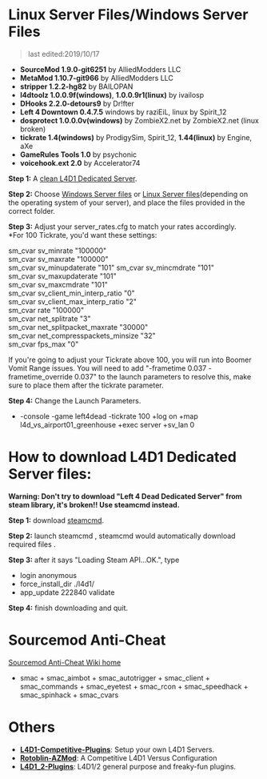 # Linux Server Files/Windows Server Files
>last edited:2019/10/17
* <b>SourceMod 			1.9.0-git6251</b> 	by AlliedModders LLC
* <b>MetaMod 			1.10.7-git966</b> 	by AlliedModders LLC
* <b>stripper 			1.2.2-hg82</b> 		by BAILOPAN
* <b>l4dtoolz 			1.0.0.9f(windows)</b>, <b>1.0.0.9r1(linux)</b> by ivailosp
* <b>DHooks 			2.2.0-detours9</b> 	by Dr!fter
* <b>Left 4 Downtown 	0.4.7.5</b> 		windows by raziEiL, linux by Spirit_12
* <b>dosprotect 		1.0.0.0v(windows)</b> 		by ZombieX2.net by ZombieX2.net (linux broken)
* <b>tickrate 			1.4(windows)</b> by ProdigySim, Spirit_12, <b>1.44(linux)</b> by Engine, aXe
* <b>GameRules Tools 	1.0</b> 			by psychonic
* <b>voicehook.ext 		2.0</b> 			by Accelerator74

**Step 1:** A [clean L4D1 Dedicated Server](https://github.com/fbef0102/L4D1-Server4Dead/blob/master/README.md#how-to-download-l4d1-dedicated-server-files).

**Step 2:** Choose [Windows Server files](https://github.com/fbef0102/L4D1-Server4Dead/releases/download/v2.0/Windows_Server_files.zip) or [Linux Server files](https://github.com/fbef0102/L4D1-Server4Dead/releases/download/v2.0/Linux_Server_files.zip)(depending on the operating system of your server), and place the files provided in the correct folder.

**Step 3:** Adjust your server_rates.cfg to match your rates accordingly.  
*For 100 Tickrate, you'd want these settings:

sm_cvar sv_minrate 			"100000"  
sm_cvar sv_maxrate 			"100000"  
sm_cvar sv_minupdaterate 		"101"
sm_cvar sv_mincmdrate 			"101"  
sm_cvar sv_maxupdaterate 		"101"  
sm_cvar sv_maxcmdrate 			"101"  
sm_cvar sv_client_min_interp_ratio 	"0"  
sm_cvar sv_client_max_interp_ratio 	"2"  
sm_cvar rate				"100000"  
sm_cvar net_splitrate			"3"  
sm_cvar net_splitpacket_maxrate		"30000"  
sm_cvar net_compresspackets_minsize 	"32"  
sm_cvar fps_max                         "0"

If you're going to adjust your Tickrate above 100, you will run into Boomer Vomit Range issues.
You will need to add "-frametime 0.037 -frametime_override 0.037" to the launch parameters to resolve this, make sure to place them after the tickrate parameter.

**Step 4:** Change the Launch Parameters.
  * -console -game left4dead -tickrate 100 +log on +map l4d_vs_airport01_greenhouse +exec server +sv_lan 0

# How to download L4D1 Dedicated Server files:
**Warning: Don't try to download "Left 4 Dead Dedicated Server" from steam library, it's broken!! Use steamcmd instead.**

**Step 1:** download [steamcmd](https://developer.valvesoftware.com/wiki/SteamCMD).

**Step 2:** launch steamcmd , steamcmd would automatically download required files .

**Step 3:** after it says "Loading Steam API...OK.", type
* login anonymous
* force_install_dir ./l4d1/
* app_update 222840 validate

**Step 4:** finish downloading and quit.

# Sourcemod Anti-Cheat
[Sourcemod Anti-Cheat Wiki home](https://bitbucket.org/anticheat/smac/wiki/Home)
* smac + smac_aimbot + smac_autotrigger + smac_client + smac_commands + smac_eyetest + smac_rcon + smac_speedhack + smac_spinhack + smac_cvars

# Others
* <b>[L4D1-Competitive-Plugins](https://github.com/fbef0102/L4D1-Competitive-Plugins)</b>: Setup your own L4D1 Servers.
* <b>[Rotoblin-AZMod](https://github.com/fbef0102/Rotoblin-AZMod)</b>: A Competitive L4D1 Versus Configuration
* <b>[L4D1_2-Plugins](https://github.com/fbef0102/L4D1_2-Plugins)</b>: L4D1/2 general purpose and freaky-fun plugins.
